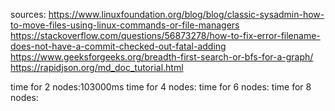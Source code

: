 sources:
https://www.linuxfoundation.org/blog/blog/classic-sysadmin-how-to-move-files-using-linux-commands-or-file-managers
https://stackoverflow.com/questions/56873278/how-to-fix-error-filename-does-not-have-a-commit-checked-out-fatal-adding
https://www.geeksforgeeks.org/breadth-first-search-or-bfs-for-a-graph/
https://rapidjson.org/md_doc_tutorial.html

time for 2 nodes:103000ms
time for 4 nodes:
time for 6 nodes:
time for 8 nodes:
